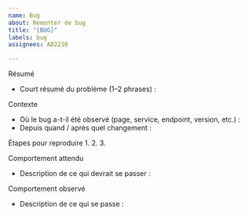 ```yaml
---
name: Bug
about: Remonter de bug
title: "[BUG]"
labels: bug
assignees: AD2210

---
```


Résumé
- Court résumé du problème (1–2 phrases) :

Contexte
- Où le bug a-t-il été observé (page, service, endpoint, version, etc.) :
- Depuis quand / après quel changement :

Étapes pour reproduire
1. 
2. 
3. 

Comportement attendu
- Description de ce qui devrait se passer :

Comportement observé
- Description de ce qui se passe :
